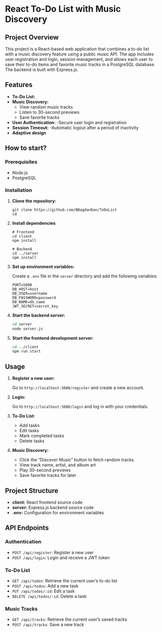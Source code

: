 # React To-Do List with Music Discovery

## Project Overview

This project is a React-based web application that combines a to-do list with a music discovery feature using a public music API. The app includes user registration and login, session management, and allows each user to save their to-do items and favorite music tracks in a PostgreSQL database. The backend is built with Express.js.

## Features

- **To-Do List:**
- **Music Discovery:**
  - View random music tracks
  - Listen to 30-second previews
  - Save favorite tracks
- **User Authentication:**
   -Secure user login and registration
- **Session Timeout:**
   -Automatic logout after a period of inactivity
- **Adaptive design**

## How to start?

### Prerequisites

- Node.js
- PostgreSQL

### Installation

1. **Clone the repository:**

   ```
   git clone https://github.com/BBagdanDan/ToDoList
   cd 
   ```

2. **Install dependencies**

   ```
   # Frontend
   cd client
   npm install

   # Backend
   cd ../server
   npm install
   ```
3. **Set up environment variables:**

   Create a `.env` file in the `server` directory and add the following variables:

   ```env
   PORT=5000
   DB_HOST=host
   DB_USER=username
   DB_PASSWORD=password
   DB_NAME=db_name
   JWT_SECRET=secret_key
   ```

4. **Start the backend server:**

   ```bash
   cd server
   node server.js
   ```

5. **Start the frontend development server:**

   ```bash
   cd ../client
   npm run start
   ```   

## Usage

1. **Register a new user:**

   Go to `http://localhost:3000/register` and create a new account.

2. **Login:**

   Go to `http://localhost:3000/login` and log in with your credentials.

3. **To-Do List:**

   - Add tasks
   - Edit tasks
   - Mark completed tasks
   - Delete tasks

4. **Music Discovery:**

   - Click the “Discover Music” button to fetch random tracks.
   - View track name, artist, and album art
   - Play 30-second previews
   - Save favorite tracks for later

## Project Structure

- **client:** React frontend source code
- **server:** Express.js backend source code
- **.env:** Configuration for environment variables

## API Endpoints

### Authentication

- `POST /api/register`: Register a new user
- `POST /api/login`: Login and receive a JWT token

### To-Do List

- `GET /api/todos`: Retrieve the current user’s to-do list
- `POST /api/todos`: Add a new task
- `PUT /api/todos/:id`:  Edit a task
- `DELETE /api/todos/:id`: Delete a task

### Music Tracks

- `GET /api/tracks`: Retrieve the current user’s saved tracks
- `POST /api/tracks`: Save a new track

